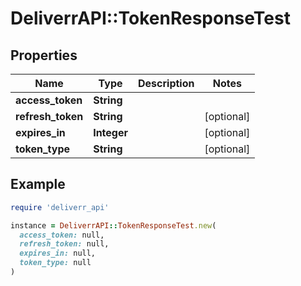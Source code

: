 # DeliverrAPI::TokenResponseTest

## Properties

| Name | Type | Description | Notes |
| ---- | ---- | ----------- | ----- |
| **access_token** | **String** |  |  |
| **refresh_token** | **String** |  | [optional] |
| **expires_in** | **Integer** |  | [optional] |
| **token_type** | **String** |  | [optional] |

## Example

```ruby
require 'deliverr_api'

instance = DeliverrAPI::TokenResponseTest.new(
  access_token: null,
  refresh_token: null,
  expires_in: null,
  token_type: null
)
```

